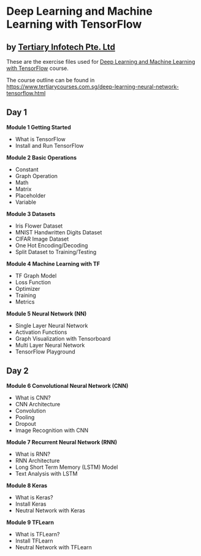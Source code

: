# Deep Learning and Machine Learning with TensorFlow
## by [Tertiary Infotech Pte. Ltd](https://www.tertiarycourses.com.sg/)

These are the exercise files used for [Deep Learning and Machine Learning with TensorFlow](https://www.tertiarycourses.com.sg/deep-learning-neural-network-tensorflow.html) course. 

The course outline can be found in 
https://www.tertiarycourses.com.sg/deep-learning-neural-network-tensorflow.html


<h2>Day 1</h2>
<p><strong>Module 1 Getting Started</strong> </p>
<ul>
<li>What is TensorFlow</li>
<li>Install and Run TensorFlow</li>
</ul>
<p><strong>Module 2 Basic Operations</strong></p>
<ul>
<li>Constant</li>
<li>Graph Operation</li>
<li>Math</li>
<li>Matrix</li>
<li>Placeholder</li>
<li>Variable</li>
</ul>
<p><strong>Module 3 Datasets</strong></p>
<ul>
<li>Iris Flower Dataset</li>
<li>MNIST Handwritten Digits Dataset</li>
<li>CIFAR Image Dataset</li>
<li>One Hot Encoding/Decoding</li>
<li>Split Dataset to Training/Testing</li>
</ul>
<p><strong>Module 4 Machine Learning with TF</strong> </p>
<ul>
<li>TF Graph Model</li>
<li>Loss Function&nbsp;</li>
<li>Optimizer</li>
<li>Training</li>
<li>Metrics</li>
</ul>
<p><strong>Module 5 Neural Network (NN)</strong> </p>
<ul>
<li>Single Layer Neural Network&nbsp;</li>
<li>Activation Functions</li>
<li>Graph Visualization with Tensorboard</li>
<li>Multi Layer Neural Network&nbsp;</li>
<li>TensorFlow Playground</li>
</ul>
<h2>Day 2</h2>
<p><strong>Module 6 Convolutional Neural Network (CNN)</strong></p>
<ul>
<li>What is CNN?</li>
<li>CNN Architecture</li>
<li>Convolution</li>
<li>Pooling</li>
<li>Dropout</li>
<li>Image Recognition with CNN</li>
</ul>
<p><strong>Module 7 Recurrent Neural Network (RNN)</strong></p>
<ul>
<li>What is RNN?</li>
<li>RNN Architecture</li>
<li>Long Short Term Memory (LSTM) Model</li>
<li>Text Analysis with LSTM</li>
</ul>
<p><strong>Module 8 Keras</strong></p>
<ul>
<li>What is Keras?</li>
<li>Install Keras</li>
<li>Neutral Network with Keras</li>
</ul>
<p><strong>Module 9 TFLearn</strong></p>
<ul>
<li>What is TFLearn?</li>
<li>Install TFLearn</li>
<li>Neutral Network with TFLearn</li>
</ul>
